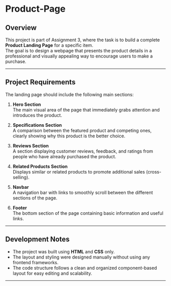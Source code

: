 # Product-Page

## Overview

This project is part of Assignment 3, where the task is to build a complete **Product Landing Page** for a specific item.  
The goal is to design a webpage that presents the product details in a professional and visually appealing way to encourage users to make a purchase.

---

## Project Requirements

The landing page should include the following main sections:

1. **Hero Section**  
   The main visual area of the page that immediately grabs attention and introduces the product.

2. **Specifications Section**  
   A comparison between the featured product and competing ones, clearly showing why this product is the better choice.

3. **Reviews Section**  
   A section displaying customer reviews, feedback, and ratings from people who have already purchased the product.

4. **Related Products Section**  
   Displays similar or related products to promote additional sales (cross-selling).

5. **Navbar**  
   A navigation bar with links to smoothly scroll between the different sections of the page.

6. **Footer**  
   The bottom section of the page containing basic information and useful links.

---

## Development Notes

- The project was built using **HTML** and **CSS** only.
- The layout and styling were designed manually without using any frontend frameworks.
- The code structure follows a clean and organized component-based layout for easy editing and scalability.

---
